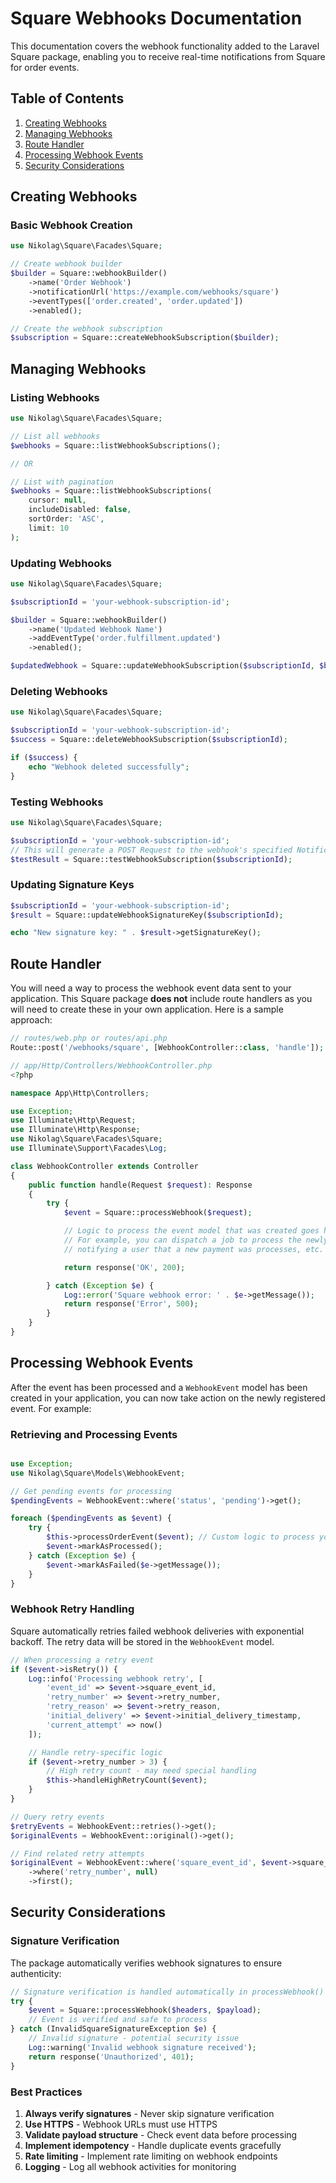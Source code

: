 # Square Webhooks Documentation

This documentation covers the webhook functionality added to the Laravel Square package, enabling you to receive real-time notifications from Square for order events.

## Table of Contents

1. [Creating Webhooks](#creating-webhooks)
2. [Managing Webhooks](#managing-webhooks)
3. [Route Handler](#route-handler)
4. [Processing Webhook Events](#processing-webhook-events)
5. [Security Considerations](#security-considerations)

## Creating Webhooks

### Basic Webhook Creation

```php
use Nikolag\Square\Facades\Square;

// Create webhook builder
$builder = Square::webhookBuilder()
    ->name('Order Webhook')
    ->notificationUrl('https://example.com/webhooks/square')
    ->eventTypes(['order.created', 'order.updated'])
    ->enabled();

// Create the webhook subscription
$subscription = Square::createWebhookSubscription($builder);
```

## Managing Webhooks

### Listing Webhooks

```php
use Nikolag\Square\Facades\Square;

// List all webhooks
$webhooks = Square::listWebhookSubscriptions();

// OR

// List with pagination
$webhooks = Square::listWebhookSubscriptions(
    cursor: null,
    includeDisabled: false,
    sortOrder: 'ASC',
    limit: 10
);
```

### Updating Webhooks

```php
use Nikolag\Square\Facades\Square;

$subscriptionId = 'your-webhook-subscription-id';

$builder = Square::webhookBuilder()
    ->name('Updated Webhook Name')
    ->addEventType('order.fulfillment.updated')
    ->enabled();

$updatedWebhook = Square::updateWebhookSubscription($subscriptionId, $builder);
```

### Deleting Webhooks

```php
use Nikolag\Square\Facades\Square;

$subscriptionId = 'your-webhook-subscription-id';
$success = Square::deleteWebhookSubscription($subscriptionId);

if ($success) {
    echo "Webhook deleted successfully";
}
```

### Testing Webhooks

```php
use Nikolag\Square\Facades\Square;

$subscriptionId = 'your-webhook-subscription-id';
// This will generate a POST Request to the webhook's specified Notification URL
$testResult = Square::testWebhookSubscription($subscriptionId);
```

### Updating Signature Keys

```php
$subscriptionId = 'your-webhook-subscription-id';
$result = Square::updateWebhookSignatureKey($subscriptionId);

echo "New signature key: " . $result->getSignatureKey();
```

## Route Handler

You will need a way to process the webhook event data sent to your application.  This Square package **does not**
include route handlers as you will need to create these in your own application. Here is a sample approach:

```php
// routes/web.php or routes/api.php
Route::post('/webhooks/square', [WebhookController::class, 'handle']);
```

```php
// app/Http/Controllers/WebhookController.php
<?php

namespace App\Http\Controllers;

use Exception;
use Illuminate\Http\Request;
use Illuminate\Http\Response;
use Nikolag\Square\Facades\Square;
use Illuminate\Support\Facades\Log;

class WebhookController extends Controller
{
    public function handle(Request $request): Response
    {
        try {
            $event = Square::processWebhook($request);

            // Logic to process the event model that was created goes here
            // For example, you can dispatch a job to process the newly updated order data, or send an email
            // notifying a user that a new payment was processes, etc.

            return response('OK', 200);

        } catch (Exception $e) {
            Log::error('Square webhook error: ' . $e->getMessage());
            return response('Error', 500);
        }
    }
}
```

## Processing Webhook Events

After the event has been processed and a `WebhookEvent` model has been created in your application, you can now take
action on the newly registered event.  For example:

### Retrieving and Processing Events

```php

use Exception;
use Nikolag\Square\Models\WebhookEvent;

// Get pending events for processing
$pendingEvents = WebhookEvent::where('status', 'pending')->get();

foreach ($pendingEvents as $event) {
    try {
        $this->processOrderEvent($event); // Custom logic to process your order
        $event->markAsProcessed();
    } catch (Exception $e) {
        $event->markAsFailed($e->getMessage());
    }
}
```

### Webhook Retry Handling

Square automatically retries failed webhook deliveries with exponential backoff. The retry data will be stored in the
`WebhookEvent` model.

```php
// When processing a retry event
if ($event->isRetry()) {
    Log::info('Processing webhook retry', [
        'event_id' => $event->square_event_id,
        'retry_number' => $event->retry_number,
        'retry_reason' => $event->retry_reason,
        'initial_delivery' => $event->initial_delivery_timestamp,
        'current_attempt' => now()
    ]);

    // Handle retry-specific logic
    if ($event->retry_number > 3) {
        // High retry count - may need special handling
        $this->handleHighRetryCount($event);
    }
}

// Query retry events
$retryEvents = WebhookEvent::retries()->get();
$originalEvents = WebhookEvent::original()->get();

// Find related retry attempts
$originalEvent = WebhookEvent::where('square_event_id', $event->square_event_id)
    ->where('retry_number', null)
    ->first();
```

## Security Considerations

### Signature Verification

The package automatically verifies webhook signatures to ensure authenticity:

```php
// Signature verification is handled automatically in processWebhook()
try {
    $event = Square::processWebhook($headers, $payload);
    // Event is verified and safe to process
} catch (InvalidSquareSignatureException $e) {
    // Invalid signature - potential security issue
    Log::warning('Invalid webhook signature received');
    return response('Unauthorized', 401);
}
```

### Best Practices

1. **Always verify signatures** - Never skip signature verification
2. **Use HTTPS** - Webhook URLs must use HTTPS
3. **Validate payload structure** - Check event data before processing
4. **Implement idempotency** - Handle duplicate events gracefully
5. **Rate limiting** - Implement rate limiting on webhook endpoints
6. **Logging** - Log all webhook activities for monitoring
